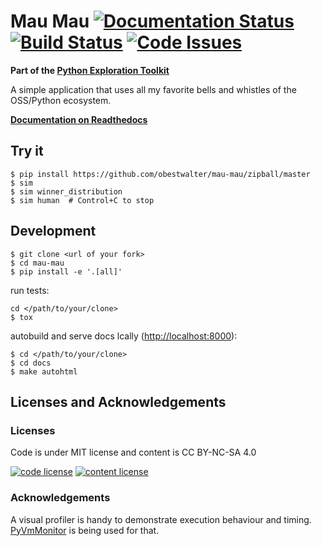 # Mau Mau [![Documentation Status](https://readthedocs.org/projects/mau-mau/badge/?version=latest)](http://mau-mau.readthedocs.org/en/latest/?badge=latest) [![Build Status](https://travis-ci.org/obestwalter/mau-mau.svg?branch=master)](https://travis-ci.org/obestwalter/mau-mau) [![Code Issues](https://www.quantifiedcode.com/api/v1/project/663c550f107844aa842b4ce5e02883c4/badge.svg)](https://www.quantifiedcode.com/app/project/663c550f107844aa842b4ce5e02883c4)

**Part of the [Python Exploration Toolkit](https://github.com/obestwalter/pet)**

A simple application that uses all my favorite bells and whistles of the OSS/Python ecosystem.

**[Documentation on Readthedocs](http://mau-mau.readthedocs.org/en/latest/)**

## Try it
 
    $ pip install https://github.com/obestwalter/mau-mau/zipball/master
    $ sim
    $ sim winner_distribution
    $ sim human  # Control+C to stop

## Development

    $ git clone <url of your fork>
    $ cd mau-mau
    $ pip install -e '.[all]'

run tests:

    cd </path/to/your/clone>
    $ tox
    
autobuild and serve docs lcally ([http://localhost:8000](http://localhost:8000)):

    $ cd </path/to/your/clone>
    $ cd docs
    $ make autohtml
    
## Licenses and Acknowledgements

### Licenses

Code is under MIT license and content is CC BY-NC-SA 4.0

[![code license](https://upload.wikimedia.org/wikipedia/commons/thumb/0/0b/License_icon-mit-2.svg/32px-License_icon-mit-2.svg.png)](http://opensource.org/licenses/mit-license.php) [![content license](https://i.creativecommons.org/l/by-nc-sa/4.0/88x31.png)](http://creativecommons.org/licenses/by-nc-sa/4.0/)

### Acknowledgements

A visual profiler is handy to demonstrate execution behaviour and timing. [PyVmMonitor](http://pyvmmonitor.com) is being used for that.
